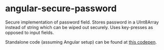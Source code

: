 # angular-secure-password
Secure implementation of password field. Stores password in a UInt8Array instead of string which can be wiped out securely. Uses key-presses as opposed to input fields.

Standalone code (assuming Angular setup) can be found at [this codepen](http://codepen.io/joshlongerbeam/pen/dGRNER/).